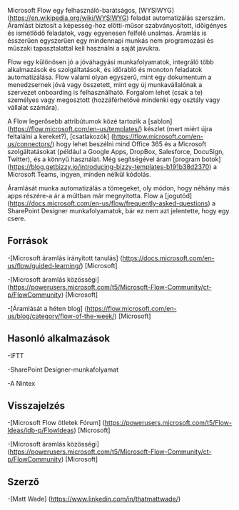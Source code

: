 

Microsoft Flow egy felhasználó-barátságos, [WYSIWYG] (https://en.wikipedia.org/wiki/WYSIWYG) feladat automatizálás szerszám. Áramlást biztosít a képesség-hoz előtti-műsor szabványosított, időigényes és ismétlődő feladatok, vagy egyenesen felfelé unalmas. Áramlás is ésszerűen egyszerűen egy mindennapi munkás nem programozási és műszaki tapasztalattal kell használni a saját javukra.

Flow egy különösen jó a jóváhagyási munkafolyamatok, integráló több alkalmazások és szolgáltatások, és időrabló és monoton feladatok automatizálása. Flow valami olyan egyszerű, mint egy dokumentum a menedzsernek jóvá vagy összetett, mint egy új munkavállalónak a szervezet onboarding is felhasználható. Forgalom lehet (csak a te) személyes vagy megosztott (hozzáférhetővé mindenki egy osztály vagy vállalat számára).

A Flow legerősebb attribútumok közé tartozik a [sablon] (https://flow.microsoft.com/en-us/templates/) készlet (mert miért újra feltalálni a kereket?), [csatlakozók] (https://flow.microsoft.com/en-us/connectors/) hogy lehet beszélni mind Office 365 és a Microsoft szolgáltatásokat (például a Google Apps, DropBox, Salesforce, DocuSign, Twitter), és a könnyű használat. Még segítségével áram [program botok] (https://blog.getbizzy.io/introducing-bizzy-templates-b191b38d2370) a Microsoft Teams, ingyen, minden nélkül kódolás.

Áramlását munka automatizálás a tömegeket, oly módon, hogy néhány más apps részére-a ár a múltban már megnyitotta. Flow a [jogutód] (https://docs.microsoft.com/en-us/flow/frequently-asked-questions) a SharePoint Designer munkafolyamatok, bár ez nem azt jelentette, hogy egy csere.

Források
---------

-[Microsoft áramlás irányított tanulás] (https://docs.microsoft.com/en-us/flow/guided-learning/)
    \[Microsoft\]

-[Microsoft áramlás közösségi] (https://powerusers.microsoft.com/t5/Microsoft-Flow-Community/ct-p/FlowCommunity)
    \[Microsoft\]

-[Áramlását a héten blog] (https://flow.microsoft.com/en-us/blog/category/flow-of-the-week/)
    \[Microsoft\]

Hasonló alkalmazások
--------------------

-IFTT

-SharePoint Designer-munkafolyamat

-A Nintex

Visszajelzés
--------------------

-[Microsoft Flow ötletek Fórum] (https://powerusers.microsoft.com/t5/Flow-Ideas/idb-p/FlowIdeas)
    \[Microsoft\]

-[Microsoft áramlás közösségi] (https://powerusers.microsoft.com/t5/Microsoft-Flow-Community/ct-p/FlowCommunity)
    \[Microsoft\]

Szerző
---------

-[Matt Wade] (https://www.linkedin.com/in/thatmattwade/)

